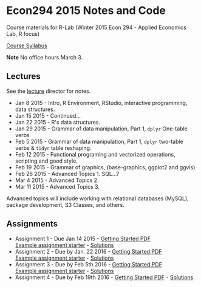 # Econ294 2015 Notes and Code


Course materials for R-Lab (Winter 2015 Econ 294 - Applied Economics Lab, R focus)

[Course Syllabus](/Syllabus/econ294_syllabus.Rmd)

**Note** No office hours March 3. 


## Lectures

See the [lecture](/lecture/) director for notes.  

* Jan 8 2015 - Intro, R Environment, RStudio, interactive programming, data structures.
* Jan 15 2015 - Continued...
* Jan 22 2015 - R's data structures.
* Jan 29 2015 - Grammar of data manipulation, Part 1, `dplyr` One-table verbs 
* Feb 5 2015 - Grammar of data manipulation, Part 1, `dplyr` two-table verbs & `tidyr` table reshaping.
* Feb 12 2015 - Functional programing and vectorized operations, scripting and good style.
* Feb 19 2015 - Grammar of graphics, (base-graphics, ggplot2 and ggvis)
* Feb 26 2015 - Advanced Topics 1. SQL...?
* Mar 4 2015 - Advanced Topics 2. 
* Mar 11 2015 - Advanced Topics 3.

Advanced topics will include working with relational databases (MySQL), package development, S3 Classes, and others.

## Assignments 

* Assignment 1 - Due Jan 14 2015 - [Getting Started PDF](/Assignments/Econ_294_Assignment_1.pdf)<br>
[Example assignment starter](/Assignments/CurtisKephartAssignment1.R) - 
[Solutions](/Assignments/CurtisKephartAssignment1_Sol.R)
* Assignment 2 - Due by Jan. 22 2016 - [Getting Started PDF](/Assignments/Econ_294_Assignment_2.pdf)<br>
[Example assignment starter](/Assignments/CurtisKephartAssignment2Creator.R) - 
[Solutions](/Assignments/CurtisKephartAssignment2_Sol.R)
* Assignment 3 - Due by Feb 5th 2016 - [Getting Started PDF](/Assignments/Econ_294_Assignment_3.pdf)<br>
[Example assignment starter](/Assignments/CurtisKephartAssignment3Creator.R) - [Solutions](/Assignments/CurtisKephartAssignment3_Sol.R)
* Assignment 4 - Due by Feb 19th 2016 - [Getting Started PDF](/Assignments/Econ_294_Assignment_4.pdf) - [Solutions](/Assignments/CurtisKephartAssignment4_Sol.R)

